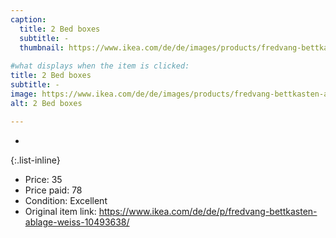 ```yaml
---
caption:
  title: 2 Bed boxes
  subtitle: -
  thumbnail: https://www.ikea.com/de/de/images/products/fredvang-bettkasten-ablage-weiss__0962752_pe808963_s5.jpg
  
#what displays when the item is clicked:
title: 2 Bed boxes
subtitle: -
image: https://www.ikea.com/de/de/images/products/fredvang-bettkasten-ablage-weiss__0962752_pe808963_s5.jpg
alt: 2 Bed boxes

---
```

-

{:.list-inline} 
- Price: 35
- Price paid: 78
- Condition: Excellent
- Original item link: https://www.ikea.com/de/de/p/fredvang-bettkasten-ablage-weiss-10493638/

